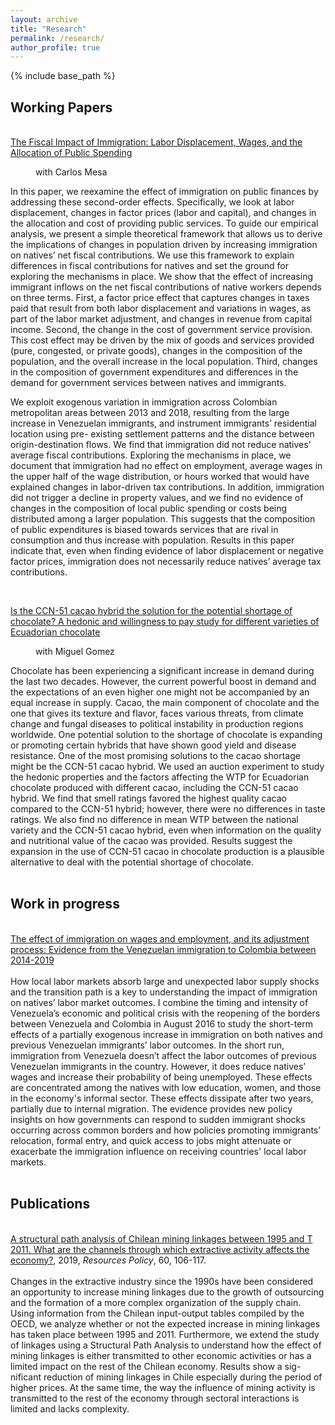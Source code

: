 ```yaml
---
layout: archive
title: "Research"
permalink: /research/
author_profile: true
---
```


{% include base_path %}

<p id="1.5-spaced" style="line-height: 150%;">
<h2> Working Papers </h2><br>
<div><a href="https://github.com/AndresCastanoZuluaga/AndresCastanoZuluaga.github.io/blob/master/files/AndresCastano_Immigration_FiscalCosts.pdf">  The Fiscal Impact of Immigration: Labor Displacement, Wages, and the Allocation of Public Spending </a> </div>
<p style="margin-left: 40px"> with Carlos Mesa </p> 
  
<p> In this paper, we reexamine the effect of immigration on public finances by addressing these second-order effects. Specifically, we look at labor displacement, changes in factor prices (labor and capital), and changes in the allocation and cost of providing public services. To guide our empirical analysis, we present a simple theoretical framework that allows us to derive the implications of changes in population driven by increasing immigration on natives’ net fiscal contributions. We use this framework to explain differences in fiscal contributions for natives and set the ground for exploring the mechanisms in place. We show that the effect of increasing immigrant inflows on the net fiscal contributions of native workers depends on three terms. First, a factor price effect that captures changes in taxes paid that result from both labor displacement and variations in wages, as part of the labor market adjustment, and changes in revenue from capital income. Second, the change in the cost of government service provision. This cost effect may be driven by the mix of goods and services provided (pure, congested, or private goods), changes in the composition of the population, and the overall increase in the local population. Third, changes in the composition of government expenditures and differences in the demand for government services between natives and immigrants. </p>

<p> We exploit exogenous variation in immigration across Colombian metropolitan areas between 2013 and 2018, resulting from the large increase in Venezuelan immigrants, and instrument immigrants’ residential location using pre- existing settlement patterns and the distance between origin-destination flows. We find that immigration did not reduce natives’ average fiscal contributions. Exploring the mechanisms in place, we document that immigration had no effect on employment, average wages in the upper half of the wage distribution, or hours worked that would have explained changes in labor-driven tax contributions. In addition, immigration did not trigger a decline in property values, and we find no evidence of changes in the composition of local public spending or costs being distributed among a larger population. This suggests that the composition of public expenditures is biased towards services that are rival in consumption and thus increase with population. Results in this paper indicate that, even when finding evidence of labor displacement or negative factor prices, immigration does not necessarily reduce natives’ average tax contributions.
</p><br>

<p id="1.5-spaced" style="line-height: 150%;">
<div><a href="https://github.com/AndresCastanoZuluaga/AndresCastanoZuluaga.github.io/blob/master/files/AndresCastano_WTP_Chocolate.pdf"> Is the CCN-51 cacao hybrid the solution for the
potential shortage of chocolate? A hedonic and willingness to pay study for different varieties of Ecuadorian chocolate </a><br>
<p style="margin-left: 40px"> with Miguel Gomez </p> </div> 
<div> 
Chocolate has been experiencing a significant increase in demand during the last two decades. However, the current powerful boost in demand and the expectations of an even higher one might not be accompanied by an equal increase in supply. Cacao, the main component of chocolate and the one that gives its texture and flavor, faces various threats, from climate change and fungal diseases to political instability in production regions worldwide. One potential solution to the shortage of chocolate is expanding or promoting certain hybrids that have shown good yield and disease resistance. One of the most promising solutions to the cacao shortage might be the CCN-51 cacao hybrid. We used an auction experiment to study the hedonic properties and the factors affecting the WTP for Ecuadorian chocolate produced with different cacao, including the CCN-51 cacao hybrid. We find that smell ratings favored the highest quality cacao compared to the CCN-51 hybrid; however, there were no differences in taste ratings. We also find no difference in mean WTP between the national variety and the CCN-51 cacao hybrid, even when information on the quality and nutritional value of the cacao was provided. Results suggest the expansion in the use of CCN-51 cacao in chocolate production is a plausible alternative to deal with the potential shortage of chocolate.
</div> <br>


<p id="1.5-spaced" style="line-height: 150%;">
<h2> Work in progress </h2><br>
<div><a href="">  The effect of immigration on wages and employment, and its adjustment process:  Evidence from the Venezuelan immigration to Colombia between 2014-2019 </a> </div> <br> 
<div>  
How local labor markets absorb large and unexpected labor supply shocks and the transition path is a key to understanding the impact of immigration on natives’ labor market outcomes. I combine the timing and intensity of Venezuela’s economic and political crisis with the reopening of the borders between Venezuela and Colombia in August 2016 to study the short-term effects of a partially exogenous increase in immigration on both natives and previous Venezuelan immigrants’ labor outcomes. In the short run, immigration from Venezuela doesn’t affect the labor outcomes of previous Venezuelan immigrants in the country. However, it does reduce natives’ wages and increase their probability of being unemployed. These effects are concentrated among the natives with low education, women, and those in the economy's informal sector. These effects dissipate after two years, partially due to internal migration. The evidence provides new policy insights on how governments can respond to sudden immigrant shocks occurring across common borders and how policies promoting immigrants’ relocation, formal entry, and quick access to jobs might attenuate or exacerbate the immigration influence on receiving countries' local labor markets.
</div> <br>
</p>


<p id="1.5-spaced" style="line-height: 150%;">
<h2> Publications </h2><br>
<div><a href="https://github.com/AndresCastanoZuluaga/AndresCastanoZuluaga.github.io/blob/master/files/CastanoEtal2019_ResourcesPolicy.pdf">A structural path analysis of Chilean mining linkages between 1995 and T 2011. What are the channels through which extractive activity affects the economy?</a>, 2019, <i> Resources Policy</i>, 60, 106-117.</div><br>
<div> Changes in the extractive industry since the 1990s have been considered an opportunity to increase mining linkages due to the growth of outsourcing and the formation of a more complex organization of the supply chain. Using information from the Chilean input-output tables compiled by the OECD, we analyze whether or not the expected increase in mining linkages has taken place between 1995 and 2011. Furthermore, we extend the study of linkages using a Structural Path Analysis to understand how the effect of mining linkages is either transmitted to other economic activities or has a limited impact on the rest of the Chilean economy. Results show a sig- nificant reduction of mining linkages in Chile especially during the period of higher prices. At the same time, the way the influence of mining activity is transmitted to the rest of the economy through sectoral interactions is limited and lacks complexity. </div>
</p>

